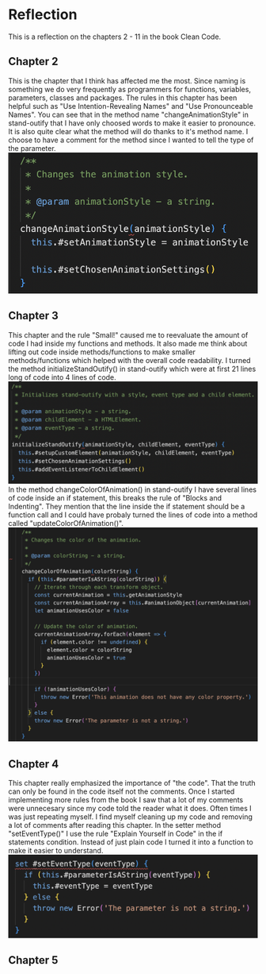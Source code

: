 # Reflection
This is a reflection on the chapters 2 - 11 in the book Clean Code.
## Chapter 2
This is the chapter that I think has affected me the most. Since naming is something we do very frequently as programmers for functions, variables, parameters, classes and packages. The rules in this chapter has been helpful such as "Use Intention-Revealing Names" and "Use Pronounceable Names". You can see that in the method name "changeAnimationStyle" in stand-outify that I have only choosed words to make it easier to pronounce. It is also quite clear what the method will do thanks to it's method name. I choose to have a comment for the method since I wanted to tell the type of the parameter.
![Alt text](img/change-animation-style.png "Image of the method changeAnimationStyle()")
## Chapter 3
This chapter and the rule "Small!" caused me to reevaluate the amount of code I had inside my functions and methods. It also made me think about lifting out code inside methods/functions to make smaller methods/functions which helped with the overall code readability. I turned the method initializeStandOutify() in stand-outify which were at first 21 lines long of code into 4 lines of code.
![Alt text](img/initialize-stand-outify.png "Image of the method initializeStandOutify()")
In the method changeColorOfAnimation() in stand-outify I have several lines of code inside an if statement, this breaks the rule of "Blocks and Indenting". They mention that the line inside the if statement should be a function call and I could have probaly turned the lines of code into a method called "updateColorOfAnimation()".
![Alt text](img/change-color-of-animation.png "Image of the method changeColorOfAnimation()")
## Chapter 4
This chapter really emphasized the importance of "the code". That the truth can only be found in the code itself not the comments. Once I started implementing more rules from the book I saw that a lot of my comments were unnecesary since my code told the reader what it does. Often times I was just repeating myself. I find myself cleaning up my code and removing a lot of comments after reading this chapter. In the setter method "setEventType()" I use the rule "Explain Yourself in Code" in the if statements condition. Instead of just plain code I turned it into a function to make it easier to understand.
![Alt text](img/set-event-type.png "Image of the method setEventType()")
## Chapter 5
